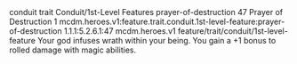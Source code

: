 <ability>
  <metadata>
    <class>conduit</class>
    <feature_type>trait</feature_type>
    <file_dpath>Conduit/1st-Level Features</file_dpath>
    <item_id>prayer-of-destruction</item_id>
    <item_index>47</item_index>
    <item_name>Prayer of Destruction</item_name>
    <level>1</level>
    <scc>mcdm.heroes.v1:feature.trait.conduit.1st-level-feature:prayer-of-destruction</scc>
    <scdc>1.1.1:5.2.6.1:47</scdc>
    <source>mcdm.heroes.v1</source>
    <type>feature/trait/conduit/1st-level-feature</type>
  </metadata>
  <effects>
    <effect type="mundane">Your god infuses wrath within your being. You gain a +1 bonus to rolled damage with magic abilities.</effect>
  </effects>
</ability>
